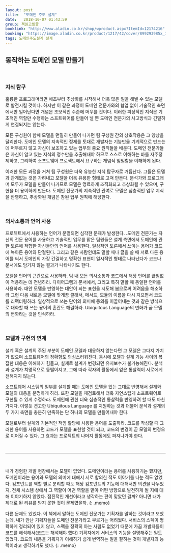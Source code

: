 ```yaml
---
layout: post
title:  "도메인 주도 설계"
date:   2018-10-07 01:43:59
group: 책읽고밑줄
booklink: "http://www.aladin.co.kr/shop/wproduct.aspx?ItemId=12174216"
bookimg: "https://image.aladin.co.kr/product/1217/42/cover/899293985x_1.jpg"
tags: 도메인주도설계 설계
---
```


## 동작하는 도메인 모델 만들기

<br/>

### 지식 탐구
훌륭한 프로그래머라면 애초부터 추상화를 시작해서 더욱 많은 일을 해낼 수 있는 모델로 발전시킬 것이다. 하지만 이 같은 과정이 도메인 전문가와의 협업 없이 기술적인 측면에서만 일어난다면 개념은 초보적인 수준에 머무를 것이다. 이러한 피상적인 지식은 기초적인 역할만 수행하는 소프트웨어를 만들어 낼 뿐 도메인 전문가의 사고방식과 긴밀하게 연결되지는 않는다. 

모든 구성원이 함께 모델을 면밀히 만들어 나가면 팀 구성원 간의 상호작용은 그 양상을 달리한다. 도메인 모델의 지속적인 정제를 토대로 개발자는 기능만을 기계적으로 만드는 데 머무르지 않고 자신이 보조하고 있는 업무의 중요 원칙들을 배운다. 도메인 전문가들은 자신이 알고 있는 지식의 정수만을 추출해내야 하므로 스스로 이해하는 바를 자주정제하고, 그리하여 소프트웨어 프로젝트에서 요구하는 개념적 엄밀함을 이해하게 된다. 

이러한 모든 과정을 거쳐 팀 구성원은 더욱 유능한 지식 탐구자로 거듭난다. 그들은 모델과 관계없는 것은 가려내고 모델을 더욱 유용한 형태로 고쳐 만든다. 분석가와 프로그래머 모두가 모델을 만들어 나가므로 모델은 명료하게 조직화되고 추상화될 수 있으며, 구현을 더 용이하게 만든다. 도메인 전문가의 지속적인 관여로 모델은 심층적인 업무 지식을 반영하고, 추상화된 개념은 참된 업무 원칙에 해당한다. 
 
<br/>

### 의사소통과 언어 사용
프로젝트에서 사용하는 언어가 분열되면 심각한 문제가 발생한다. .도메인 전문가는 자신의 전문 용어를 사용하고 기술적인 업무를 맡은 팀원들은 설계 측면에서 도메인에 관한 토론에 적합한 자신들만의 언어를 사용한다. 일상적인 토론에서 쓰이는 용어가 코드에 녹아든 용어와 단절된다. 그리고 같은 사람인데도 말할 때나 글을 쓸 때 서로 다른 용어를 써서 도메인의 가장 간결하고 명확한 표현이 일시적인 형태로 나타났다가 코드나 문서에도 담기지 않는 결과가 나타나기도 한다. 

모델을 언어의 근간으로 사용하라. 팀 내 모든 의사소통과 코드에서 해당 언어를 끊임없이 적용하는 데 전념하라. 다이어그램과 문서에서, 그리고 특히 말할 때 동일한 언어를 사용하라. 대안 모델을 반영하는 대안이 되는 표현을 시도해 봄으로써 어려움을 해소하라 그런 다음 새로운 모델에 맞게끔 클래서, 메서드, 모듈의 이름을 다시 지으면서 코드를 리팩터링하라. 일상적으로 쓰는 단어의 의미에 동의를 이끌어내는 것과 같은 방식으로 대화할 때 쓰는 용어의 혼란도 해결하라. Ubiquitous Language의 변화가 곧 모델의 변화라는 것을 인식하라. 

<br/>

### 모델과 구현의 연계
설계 혹은 설계의 주된 부분이 도메인 모델과 대응하지 않는다면 그 모델은 그다지 가치가 없으며 소프트웨어의 정확함도 의심스러워진다. 동시에 모델과 설계 기능 사이의 복잡한 대응은 이해하기 힘들고, 실제로 설계가 변경되면 유지보수가 불가능해진다. 분석과 설계가 치명적으로 동떨어지고, 그에 따라 각자의 활동에서 얻은 통찰력이 서로에게 전해지지 않는다. 

소프트웨어 시스템의 일부를 설계할 때는 도메인 모델을 있는 그대로 반영해서 설계와 모델의 대응을 분명하게 하라. 또한 모델을 재검토해서 더욱 자연스럽게 소프트웨어로 구현될 수 있게 수정하라. 도메인에 관한 더욱 심층적인 통찰력을 반영하려 할 때도 마찬가지다. 이렇듯 견고한 Ubiquitous Language 를 지원하는 것과 더불어 분석과 설계의 두 가지 측면을 충분히 만족하는 단 하나의 모델을 만들어내야 한다. 

모델로부터 설계와 기본적인 책임 할당에 사용한 용어를 도출하라. 코드를 작성할 때 그러한 용어를 사용하면 코드가 모델을 표현할 것이 되고, 코드의 변경이 곧 모델의 변경으로 이어질 수 있다. 그 효과는 프로젝트의 나머지 활동에도 퍼져나가야 한다. 

<br/>

- - - -

<br/>

내가 경험한 개발 현장에서는 모델이 없었다. 도메인이라는 용어를 사용하기는 했지만, 도메인이라는 용어와 모델의 의미에 대해서 서로 합의한 적도 이야기를 나눈 적도 없었다. 컴포넌트를 역할 별로 분리할 때도 해당 컴포넌트의 기능에 대해서만 의견을 나누었지, 전체 시스템 상에서 그 역할이 어떤 역할을 맡아 어떤 방향으로 발전하게 될 지에 대해 이야기하지 않았다.  점진적인 개선이라고 생각하는 편이 맞았던 걸까? 아니면 내가 제대로 된 리뷰를 받지 못한 것이 문제였을까.
{: .memo}

다른 문제도 있었다. 이 책에서 말하는 도메인 전문가는 기획자를 말하는 것이라고 보았는데, 내가 만난 기획자들을 도메인 전문가라고 부르기는 어려웠다. 서비스의 스펙이 명확하게 정리되어 있지 않고, 스펙을 정확히 아는 사람도 없었기 때문에 가끔 개발자들이 코드를 해석해서(코드는 해석해야 했다) 기획자에게 서비스의 기능을 설명해주는 일도 있었다. 코드의 내용을 기획자가 이해하기 쉽게 번역하는 일을 잘하는 것이 개발자의 능력이라고 생각하기도 했다. 
{: .memo}

<br/>
